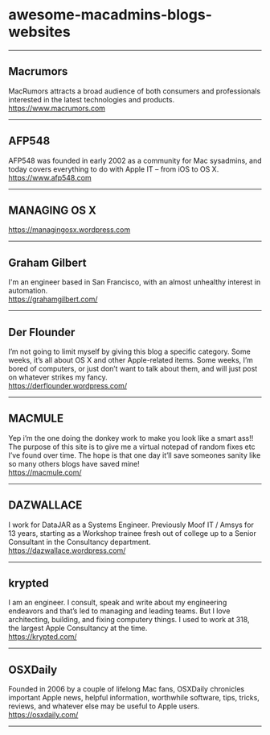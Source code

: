 # awesome-macadmins-blogs-websites

---
## Macrumors  
MacRumors attracts a broad audience of both consumers and professionals interested in the latest technologies and products.  
https://www.macrumors.com

---
## AFP548 
AFP548 was founded in early 2002 as a community for Mac sysadmins, and today covers everything to do with Apple IT – from iOS to OS X.  
https://www.afp548.com

---
## MANAGING OS X 
https://managingosx.wordpress.com 

---
## Graham Gilbert  
I'm an engineer based in San Francisco, with an almost unhealthy interest in automation.  
https://grahamgilbert.com/  

---
## Der Flounder 
I’m not going to limit myself by giving this blog a specific category. Some weeks, it’s all about OS X and other Apple-related items. Some weeks, I’m bored of computers, or just don’t want to talk about them, and will just post on whatever strikes my fancy.  
https://derflounder.wordpress.com/  

---
## MACMULE  
Yep i’m the one doing the donkey work to make you look like a smart ass!!
The purpose of this site is to give me a virtual notepad of random fixes etc I’ve found over time. The hope is that one day it’ll save someones sanity like so many others blogs have saved mine!  
https://macmule.com/  

---
## DAZWALLACE  

I work for DataJAR as a Systems Engineer. Previously Moof IT / Amsys for 13 years, starting as a Workshop trainee fresh out of college up to a Senior Consultant in the Consultancy department.  
https://dazwallace.wordpress.com/  

---
## krypted  
I am an engineer. I consult, speak and write about my engineering endeavors and that’s led to managing and leading teams. But I love architecting, building, and fixing computery things. I used to work at 318, the largest Apple Consultancy at the time.   
https://krypted.com/  

---
## OSXDaily  
Founded in 2006 by a couple of lifelong Mac fans, OSXDaily chronicles important Apple news, helpful information, worthwhile software, tips, tricks, reviews, and whatever else may be useful to Apple users.  
https://osxdaily.com/ 

---
